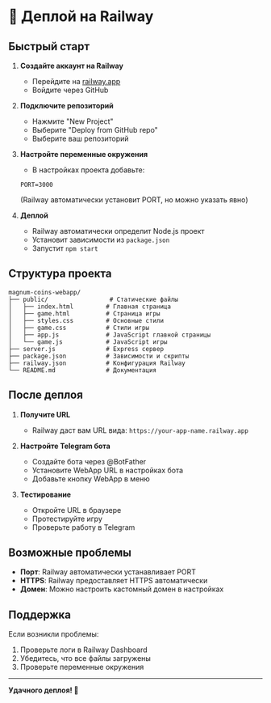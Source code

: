# 🚀 Деплой на Railway

## Быстрый старт

1. **Создайте аккаунт на Railway**
   - Перейдите на [railway.app](https://railway.app)
   - Войдите через GitHub

2. **Подключите репозиторий**
   - Нажмите "New Project"
   - Выберите "Deploy from GitHub repo"
   - Выберите ваш репозиторий

3. **Настройте переменные окружения**
   - В настройках проекта добавьте:
   ```
   PORT=3000
   ```
   (Railway автоматически установит PORT, но можно указать явно)

4. **Деплой**
   - Railway автоматически определит Node.js проект
   - Установит зависимости из `package.json`
   - Запустит `npm start`

## Структура проекта

```
magnum-coins-webapp/
├── public/                 # Статические файлы
│   ├── index.html         # Главная страница
│   ├── game.html          # Страница игры
│   ├── styles.css         # Основные стили
│   ├── game.css           # Стили игры
│   ├── app.js             # JavaScript главной страницы
│   └── game.js            # JavaScript игры
├── server.js              # Express сервер
├── package.json           # Зависимости и скрипты
├── railway.json           # Конфигурация Railway
└── README.md              # Документация
```

## После деплоя

1. **Получите URL**
   - Railway даст вам URL вида: `https://your-app-name.railway.app`

2. **Настройте Telegram бота**
   - Создайте бота через @BotFather
   - Установите WebApp URL в настройках бота
   - Добавьте кнопку WebApp в меню

3. **Тестирование**
   - Откройте URL в браузере
   - Протестируйте игру
   - Проверьте работу в Telegram

## Возможные проблемы

- **Порт**: Railway автоматически устанавливает PORT
- **HTTPS**: Railway предоставляет HTTPS автоматически
- **Домен**: Можно настроить кастомный домен в настройках

## Поддержка

Если возникли проблемы:
1. Проверьте логи в Railway Dashboard
2. Убедитесь, что все файлы загружены
3. Проверьте переменные окружения

---

**Удачного деплоя! 🚀**
